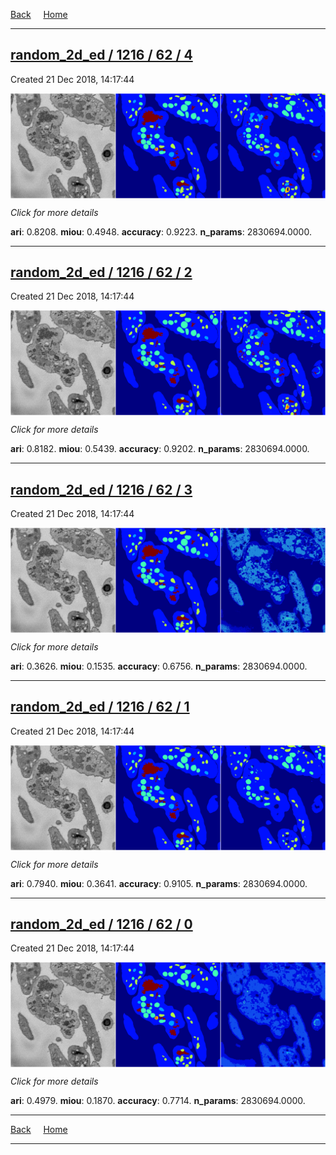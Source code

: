 
[Back](..)&nbsp;&nbsp;&nbsp;&nbsp;&nbsp;[Home](https://leapmanlab.github.io/snapshots)

---

<div class="summary"><a href="4"><h2>random_2d_ed / 1216 / 62 / 4</h2></a><p>Created 21 Dec 2018, 14:17:44
</p><a href="4"><img src="4/media/summary.png" align="center"></a><p>
<i>Click for more details</i>
</p></div>

**ari**: 0.8208. **miou**: 0.4948. **accuracy**: 0.9223. **n_params**: 2830694.0000. 

---

<div class="summary"><a href="2"><h2>random_2d_ed / 1216 / 62 / 2</h2></a><p>Created 21 Dec 2018, 14:17:44
</p><a href="2"><img src="2/media/summary.png" align="center"></a><p>
<i>Click for more details</i>
</p></div>

**ari**: 0.8182. **miou**: 0.5439. **accuracy**: 0.9202. **n_params**: 2830694.0000. 

---

<div class="summary"><a href="3"><h2>random_2d_ed / 1216 / 62 / 3</h2></a><p>Created 21 Dec 2018, 14:17:44
</p><a href="3"><img src="3/media/summary.png" align="center"></a><p>
<i>Click for more details</i>
</p></div>

**ari**: 0.3626. **miou**: 0.1535. **accuracy**: 0.6756. **n_params**: 2830694.0000. 

---

<div class="summary"><a href="1"><h2>random_2d_ed / 1216 / 62 / 1</h2></a><p>Created 21 Dec 2018, 14:17:44
</p><a href="1"><img src="1/media/summary.png" align="center"></a><p>
<i>Click for more details</i>
</p></div>

**ari**: 0.7940. **miou**: 0.3641. **accuracy**: 0.9105. **n_params**: 2830694.0000. 

---

<div class="summary"><a href="0"><h2>random_2d_ed / 1216 / 62 / 0</h2></a><p>Created 21 Dec 2018, 14:17:44
</p><a href="0"><img src="0/media/summary.png" align="center"></a><p>
<i>Click for more details</i>
</p></div>

**ari**: 0.4979. **miou**: 0.1870. **accuracy**: 0.7714. **n_params**: 2830694.0000. 

---

[Back](..)&nbsp;&nbsp;&nbsp;&nbsp;&nbsp;[Home](https://leapmanlab.github.io/snapshots)

---